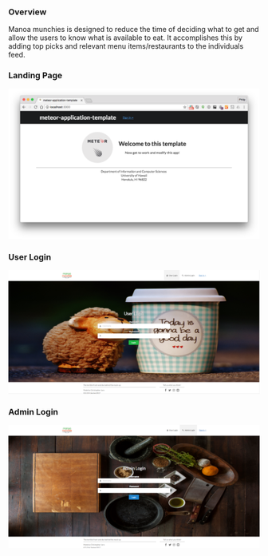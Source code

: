 ### Overview

Manoa munchies is designed to reduce the time of deciding what to get and allow the users to know what is available to eat. It accomplishes this by adding top picks and relevant menu items/restaurants to the individuals feed. 

### Landing Page
![landing-page](/doc/landing-page.png)

### User Login
![user-login-page](/doc/user-login-page.PNG)

### Admin Login
![admin-login-page](/doc/admin-login-page.PNG)


